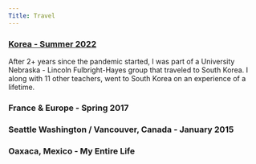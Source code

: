 ```yaml
---
Title: Travel 
---
```

### [Korea - Summer 2022](https://korea.lifeofpablo.com)
After 2+ years since the pandemic started, I was part of a University Nebraska - Lincoln Fulbright-Hayes group that traveled to South Korea. I along with 11 other teachers, went to South Korea on an experience of a lifetime.

### France & Europe - Spring 2017

### Seattle Washington / Vancouver, Canada  - January 2015

### Oaxaca, Mexico - My Entire Life
